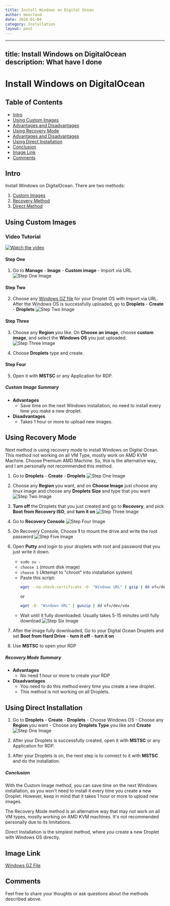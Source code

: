 ```yaml
---
title: Install Windows on Digital Ocean
author: meocloud
date: 2024-01-04
category: Installation
layout: post
---
```


---
title: Install Windows on DigitalOcean
description: What have I done
---

# Install Windows on DigitalOcean

## Table of Contents
- [Intro](#intro)
- [Using Custom Images](#using-custom-images)
- [Advantages and Disadvantages](#custom-image-summary)
- [Using Recovery Mode](#using-recovery-mode)
- [Advantages and Disadvantages](#recovery-mode-summary)
- [Using Direct Installation](#using-direct-installation)
- [Conclusion](#conclusion)
- [Image Link](#image-link)
- [Comments](#comments)

## Intro
Install Windows on DigitalOcean. There are two methods:
1. [Custom Images](#using-custom-images)
2. [Recovery Method](#using-recovery-mode)
3. [Direct Method](#using-direct-installation)

## Using Custom Images
### Video Tutorial
[![Watch the video](https://meocloud.my.id/wp-content/uploads/2023/11/aaaaa-970x527.png)](https://www.youtube.com/embed/jhafqQ3UYp4)

#### Step One
1. Go to **Manage** - **Image** - **Custom image** - Import via URL
   ![Step One Image](https://meocloud.my.id/wp-content/uploads/2022/11/do1.png)

#### Step Two
2. Choose any [Windows GZ file](https://meocloud.my.id/?p=6) for your Droplet OS with Import via URL.
   After the Windows OS is successfully uploaded, go to **Droplets** - **Create** - **Droplets**
   ![Step Two Image](https://meocloud.my.id/wp-content/uploads/2022/11/do2.png)

#### Step Three
3. Choose any **Region** you like.
   On **Choose an image**, choose **custom image**, and select the **Windows OS** you just uploaded.
   ![Step Three Image](https://meocloud.my.id/wp-content/uploads/2022/11/do3.png)

4. Choose **Droplets** type and create.

#### Step Four
5. Open it with **MSTSC** or any Application for RDP.

##### Custom Image Summary
- **Advantages**
  - Save time on the next Windows installation; no need to install every time you make a new droplet.
- **Disadvantages**
  - Takes 1 hour or more to upload new images.

## Using Recovery Mode
Next method is using recovery mode to install Windows on Digital Ocean. This method not working on all VM Type, mostly work on AMD KVM Machine. Choose Premium AMD Machine. So, this is the alternative way, and I am personally not recommended this method.

1. Go to **Droplets** - **Create** - **Droplets**
   ![Step One Image](https://meocloud.my.id/wp-content/uploads/2022/11/do2.png)

2. Choose any **Region** you want, and on **Choose Image** just choose any linux image and choose any **Droplets Size** and type that you want
   ![Step Two Image](https://meocloud.my.id/wp-content/uploads/2022/11/do4.png)

3. **Turn off** the Droplets that you just created and go to **Recovery**, and pick **Boot from Recovery ISO**, and **turn it on**
   ![Step Three Image](https://meocloud.my.id/wp-content/uploads/2022/11/do5.png)

4. Go to **Recovery Console**
   ![Step Four Image](https://meocloud.my.id/wp-content/uploads/2022/11/do6.png)

5. On Recovery Console, Choose **1** to mount the drive and write the root password
   ![Step Five Image](https://meocloud.my.id/wp-content/uploads/2022/11/do7.png)

6. Open **Putty** and login to your droplets with root and password that you just write it down.
   - `sudo su -`
   - `choose 1` (mount disk image)
   - `choose 5` (Attempt to "chroot" into installation system)
   - Paste this script:
     ```sh
     wget --no-check-certificate -O- "Windows URL" | gzip | dd of=/dev/vda
     ```
     or
     ```sh
     wget -O- "Windows URL" | gunzip | dd of=/dev/vda
     ```
   - Wait until it fully downloaded. Usually takes 5-15 minutes until fully download
   ![Step Six Image](https://meocloud.my.id/wp-content/uploads/2022/11/do8.png)

7. After the image fully downloaded, Go to your Digital Ocean Droplets and set **Boot from Hard Drive** - **turn it off** - **turn it on**

8. Use **MSTSC** to open your RDP

##### Recovery Mode Summary
- **Advantages**
  - No need 1 hour or more to create your RDP
- **Disadvantages**
  - You need to do this method every time you create a new droplet.
  - This method is not working on all Droplets.

## Using Direct Installation
1. Go to **Droplets** - **Create** - **Droplets** - Choose Windows OS - Choose any **Region** you want - Choose any **Droplets Type** you like and **Create**
   ![Step One Image](https://meocloud.my.id/wp-content/uploads/2022/11/do2.png)

2. After your Droplets is successfully created, open it with **MSTSC** or any Application for RDP.

3. After your Droplets is on, the next step is to connect to it with **MSTSC** and do the installation.

##### Conclusion
With the Custom Image method, you can save time on the next Windows installation, as you won't need to install it every time you create a new Droplet. However, keep in mind that it takes 1 hour or more to upload new images.

The Recovery Mode method is an alternative way that may not work on all VM types, mostly working on AMD KVM machines. It's not recommended personally due to its limitations.

Direct Installation is the simplest method, where you create a new Droplet with Windows OS directly.

## Image Link
[Windows GZ File](_posts/2024-01-04-WindowsLinks.md)

## Comments
Feel free to share your thoughts or ask questions about the methods described above.

